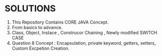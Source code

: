 # SOLUTIONS


1. This Repository Contains CORE JAVA Concept.
2. From basics to advance.
3. Class, Object, Instace , Construcor Chaining , Newly modified SWITCH CASE
4. Question 8 Concept :  Encapsulation, private keyword, getters, setters, Custom Excpetion Creation.
